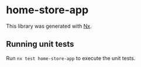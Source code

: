 # home-store-app

This library was generated with [Nx](https://nx.dev).

## Running unit tests

Run `nx test home-store-app` to execute the unit tests.
